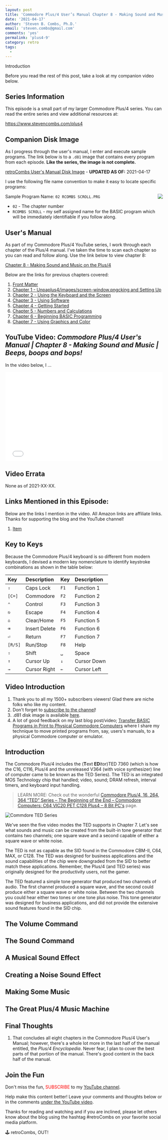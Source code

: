 ```yaml
---
layout: post
title: 'Commodore Plus/4 User’s Manual Chapter 8 - Making Sound and Music on the Plus/4'
date: '2021-04-17'
author: 'Steven B. Combs, Ph.D.'
email: 'steven.combs@gmail.com'
comments: 'yes'
permalink: 'plus4-9'
category: retro
tags:
  -
---
```


Introduction

Before you read the rest of this post, take a look at my companion video below.

## Series Information

This episode is a small part of my larger Commodore Plus/4 series. You can read the entire series and view additional resources at:

<https://www.stevencombs.com/plus4>

## Companion Disk Image

As I progress through the user's manual, I enter and execute sample programs. The link below is to a `.d81` image that contains every program from each episode. **Like the series, the image is not complete.**

[retroCombs User's Manual Disk Image](/plus4/plus4-users-manual.d81) - **UPDATED AS OF:** 2021-04-17

I use the following file name convention to make it easy to locate specific programs:

<img src="https://www.stevencombs.com/images/design/floppy-disk-small.png" align="right">Sample Program Name: `02 RCOMBS SCROLL.PRG`

* `02` - The chapter number
* `RCOMBS SCROLL` - my self assigned name for the BASIC program which will be immediately identifiable if you follow along.

## User's Manual

As part of my Commodore Plus/4 YouTube series, I work through each chapter of the Plus/4 manual. I've taken the time to scan each chapter so you can read and follow along. Use the link below to view chapter 8:

[Chapter 8 - Making Sound and Music on the Plus/4](https://www.stevencombs.com/plus4/users-manual/p4um-chapter-8.pdf)

Below are the links for previous chapters covered:

1. [Front Matter](/plus4/users-manual/p4um-title-introduction.pdf)
2. [Chapter 1 - Unpaplus4/images/screen-window.pngcking and Setting Up](/plus4/users-manual/p4um-chapter-1.pdf)
3. [Chapter 2 - Using the Keyboard and the Screen](https://www.stevencombs.com/plus4/users-manual/p4um-chapter-2.pdf)
4. [Chapter 3 - Using Software](https://www.stevencombs.com/plus4/users-manual/p4um-chapter-3.pdf)
5. [Chapter 4 - Getting Started](https://www.stevencombs.com/plus4/users-manual/p4um-chapter-4.pdf)
6. [Chapter 5 - Numbers and Calculations](https://www.stevencombs.com/plus4/users-manual/p4um-chapter-5.pdf)
7. [Chapter 6 - Beginning BASIC Programming](https://www.stevencombs.com/plus4/users-manual/p4um-chapter-6.pdf)
8. [Chapter 7 - Using Graphics and Color](https://www.stevencombs.com/plus4/users-manual/p4um-chapter-7.pdf)

## YouTube Video: _‌Commodore Plus/4 User's Manual | Chapter 8 - Making Sound and Music | Beeps, boops and bops!_

In the video below, I ...

<div style="position:relative;padding-top:56.25%;"><p><iframe src="link" frameborder="0" allowfullscreen="true" mozallowfullscreen="true" webkitallowfullscreen="true" style="position:absolute;top:0;left:0;width:100%;height:100%;"></iframe></p></div>

## Video Errata

None as of 2021-XX-XX.

## Links Mentioned in this Episode:

Below are the links I mention in the video. All Amazon links are affiliate links. Thanks for supporting the blog and the YouTube channel!

1. [Item](link)

## Key to Keys

Because the Commodore Plus/4 keyboard is so different from modern keyboards, I devised a modern key nomenclature to identify keystroke combinations as shown in the table below:

| Key     | Description   | Key  | Description |
|:--------|:--------------|:-----|:------------|
| `⇪`     | Caps Lock     | `F1` | Function 1  |
| `[C=]`  | Commodore     | `F2` | Function 2  |
| `⌃`     | Control       | `F3` | Function 3  |
| `⎋`     | Escape        | `F4` | Function 4  |
| `⌂`     | Clear/Home    | `F5` | Function 5  |
| `⌫`     | Insert Delete | `F6` | Function 6  |
| `⏎`     | Return        | `F7` | Function 7  |
| `[R/S]` | Run/Stop      | `F8` | Help        |
| `⇧`     | Shift         | `␣`  | Space       |
| `↑`     | Cursor Up     | `↓`  | Cursor Down |
| `→`     | Cursor Right  | `←`  | Cursor Left |

## Video Introduction

1. Thank you to all my 1500+ subscribers viewers! Glad there are niche folks who like my content.
2. Don't forget to [subscribe to the channel](https://www.youtube.com/stevencombs)!
2. .d81 disk image is available [here](https://www.stevencombs.com/plus4#companion-disk-image).
5. A lot of good feedback on my last blog post/video; [Transfer BASIC Programs in Print to Physical Commodore Computers](https://www.stevencombs.com/print-to-commodore) where I share my technique to move printed programs from, say, users's manuals, to a physical Commodore computer or emulator.

## Introduction

The Commodore Plus/4 includes the (**T**ext **ED**itor)TED 7360 (which is how the C16, C116, Plus/4 and the unreleased V364 (with voice synthesizer) line of computer came to be known as the TED Series). The TED is an integrated MOS Technology chip that handled; video, sound; DRAM refresh, interval timers, and keyboard input handling.

> LEARN MORE: Check out the wonderful [Commodore Plus/4, 16, 264, 364 “TED” Series – The Beginning of the End – Commodore Computers: C64 VIC20 PET C128 Plus4 – 8 Bit PC's](https://www.commodore.ca/commodore-products/commodore-264-plus4-ted-series-the-beginning-of-the-end/) page.

![Commdore TED Series](https://www.stevencombs.com/plus4/images/ted-models.png)

We've seen the five video modes the TED supports in Chapter 7. Let's see what sounds and music can be created from the built-in tone generator that contains two channels; one square wave and a second capable of either a square wave or white noise.

The TED is not as capable as the SID found in the Commodore CBM-II, C64, MAX, or C128. The TED was designed for business applications and the sound capabilities of the chip were downgraded from the SID to better match these applications. Remember, the Plus/4 (and TED series) was originally designed for the productivity users, not the gamer.

The TED featured a simple tone generator that produced two channels of audio. The first channel produced a square wave, and the second could produce either a square wave or white noise. Between the two channels you could hear either two tones or one tone plus noise. This tone generator was designed for business applications, and did not provide the extensive sound features found in the SID chip.



## The Volume Command



## The Sound Command



## A Musical Sound Effect



## Creating a Noise Sound Effect



## Making Some Music



## The Great Plus/4 Music Machine



## Final Thoughts

1. That concludes all eight chapters in the Commodore Plus/4 User's Manual; however, there's a whole lot more in the last half of the manual entitled, the *Plus/4 Encyclopedia*. Never fear, I plan to cover the best parts of that portion of the manual. There's good content in the back half of the manual.

## Join the Fun

Don't miss the fun, <font color="red">SUBSCRIBE</font> to my [YouTube channel](https://www.youtube.com/stevencombs).

Help make this content better! Leave your comments and thoughts below or in the comments [under the YouTube video](link).

Thanks for reading and watching and if you are inclined, please let others know about the blog using the hashtag #retroCombs on your favorite social media platform.

🕹️ retroCombs, OUT!
